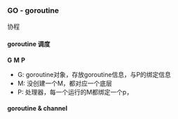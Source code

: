 ### GO - goroutine
协程


#### goroutine 调度
**G** **M** **P**
- G: goroutine对象，存放goroutine信息，与P的绑定信息
- M: 没创建一个M，都对应一个底层
- P: 处理器，每一个运行的M都绑定一个p，



#### goroutine & channel

